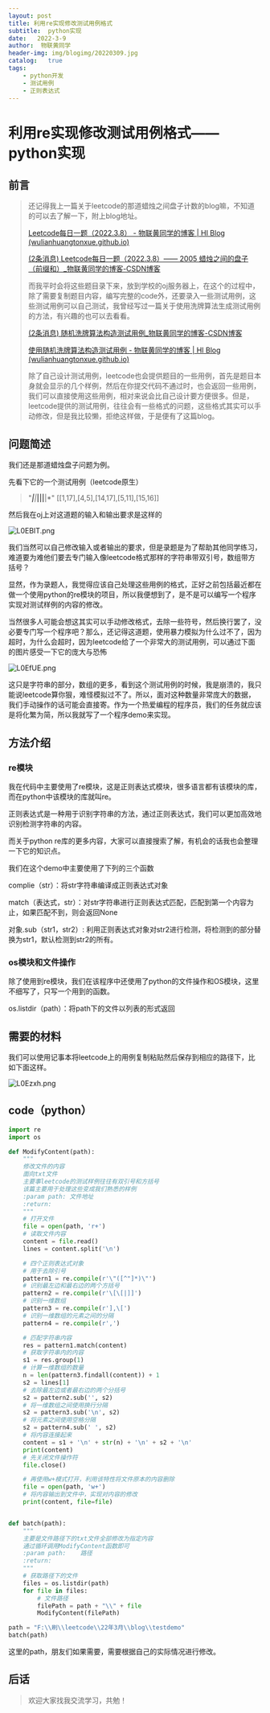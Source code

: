 ```yaml
---
layout: post
title: 利用re实现修改测试用例格式
subtitle:  python实现
date:   2022-3-9
author:  物联黄同学
header-img: img/blogimg/20220309.jpg
catalog:   true
tags:
    - python开发
    - 测试用例
    - 正则表达式
---
```




# 利用re实现修改测试用例格式——python实现

## 前言

> 还记得我上一篇关于leetcode的那道蜡烛之间盘子计数的blog嘛，不知道的可以去了解一下，附上blog地址。
>
> [Leetcode每日一题（2022.3.8） - 物联黄同学的博客 | HI Blog (wulianhuangtonxue.github.io)](https://wulianhuangtonxue.github.io/2022/03/08/Leetcode每日一题-2022.3.8-2005-蜡烛之间的盘子-前缀和/)
>
> [(2条消息) Leetcode每日一题（2022.3.8）—— 2005 蜡烛之间的盘子（前缀和）_物联黄同学的博客-CSDN博客](https://blog.csdn.net/weixin_54891898/article/details/123354539)
>
> 而我平时会将这些题目录下来，放到学校的oj服务器上，在这个的过程中，除了需要复制题目内容，编写完整的code外，还要录入一些测试用例，这些测试用例可以自己测试，我曾经写过一篇关于使用洗牌算法生成测试用例的方法，有兴趣的也可以去看看。
>
> [(2条消息) 随机洗牌算法构造测试用例_物联黄同学的博客-CSDN博客](https://blog.csdn.net/weixin_54891898/article/details/122157095)
>
> [使用随机洗牌算法构造测试用例 - 物联黄同学的博客 | HI Blog (wulianhuangtonxue.github.io)](https://wulianhuangtonxue.github.io/2022/01/01/使用随机洗牌算法构造测试用例/)
>
> 除了自己设计测试用例，leetcode也会提供题目的一些用例，首先是题目本身就会显示的几个样例，然后在你提交代码不通过时，也会返回一些用例，我们可以直接使用这些用例，相对来说会比自己设计要方便很多。但是，leetcode提供的测试用例，往往会有一些格式的问题，这些格式其实可以手动修改，但是我比较懒，拒绝这样做，于是便有了这篇blog。



## 问题简述

我们还是那道蜡烛盘子问题为例。

先看下它的一个测试用例（leetcode原生）

> "***|**|*****|**||**|*"
> [[1,17],[4,5],[14,17],[5,11],[15,16]]

然后我在oj上对这道题的输入和输出要求是这样的

![L0EBIT.png](https://s6.jpg.cm/2022/03/10/L0EBIT.png)



我们当然可以自己修改输入或者输出的要求，但是录题是为了帮助其他同学练习，难道要为难他们要去专门输入像leetcode格式那样的字符串带双引号，数组带方括号？

显然，作为录题人，我觉得应该自己处理这些用例的格式，正好之前包括最近都在做一个使用python的re模块的项目，所以我便想到了，是不是可以编写一个程序实现对测试样例的内容的修改。

当然很多人可能会想这其实可以手动修改格式，去除一些符号，然后换行罢了，没必要专门写一个程序吧？那么，还记得这道题，使用暴力模拟为什么过不了，因为超时，为什么会超时，因为leetcode给了一个非常大的测试用例，可以通过下面的图片感受一下它的庞大与恐怖

![L0EfUE.png](https://s6.jpg.cm/2022/03/10/L0EfUE.png)



这只是字符串的部分，数组的更多，看到这个测试用例的时候，我是崩溃的，我只能说leetcode算你狠，难怪模拟过不了。所以，面对这种数量非常庞大的数据，我们手动操作的话可能会直接寄。作为一个热爱编程的程序员，我们的任务就应该是将化繁为简，所以我就写了一个程序demo来实现。



## 方法介绍

### re模块

我在代码中主要使用了re模块，这是正则表达式模块，很多语言都有该模块的库，而在python中该模块的库就叫re。

正则表达式是一种用于识别字符串的方法，通过正则表达式，我们可以更加高效地识别检测字符串的内容。

而关于python re库的更多内容，大家可以直接搜索了解，有机会的话我也会整理一下它的知识点。

我们在这个demo中主要使用了下列的三个函数

complie（str）：将str字符串编译成正则表达式对象

match（表达式，str）：对str字符串进行正则表达式匹配，匹配到第一个内容为止，如果匹配不到，则会返回None

对象.sub（str1，str2）: 利用正则表达式对象对str2进行检测，将检测到的部分替换为str1，默认检测到str2的所有。



### os模块和文件操作

除了使用到re模块，我们在该程序中还使用了python的文件操作和OS模块，这里不细写了，只写一个用到的函数。

os.listdir（path）：将path下的文件以列表的形式返回



## 需要的材料

我们可以使用记事本将leetcode上的用例复制粘贴然后保存到相应的路径下，比如下面这样。

![L0Ezxh.png](https://s6.jpg.cm/2022/03/10/L0Ezxh.png)



## code（python）

```python
import re
import os

def ModifyContent(path):
    """
    修改文件的内容
    面向txt文件
    主要事leetcode的测试样例往往有双引号和方括号
    该篇主要用于处理这些变成我们熟悉的样例
    :param path: 文件地址
    :return:
    """
    # 打开文件
    file = open(path, 'r+')
    # 读取文件内容
    content = file.read()
    lines = content.split('\n')

    # 四个正则表达式对象
    # 用于去除引号
    pattern1 = re.compile(r'\"([^"]*)\"')
    # 识别最左边和最右边的两个方括号
    pattern2 = re.compile(r'\[\[|]]')
    # 识别一维数组
    pattern3 = re.compile(r'],\[')
    # 识别一维数组的元素之间的分隔
    pattern4 = re.compile(r',')

    # 匹配字符串内容
    res = pattern1.match(content)
    # 获取字符串内的内容
    s1 = res.group(1)
    # 计算一维数组的数量
    n = len(pattern3.findall(content)) + 1
    s2 = lines[1]
    # 去除最左边或者最右边的两个分括号
    s2 = pattern2.sub('', s2)
    # 将一维数组之间使用换行分隔
    s2 = pattern3.sub('\n', s2)
    # 将元素之间使用空格分隔
    s2 = pattern4.sub(' ', s2)
    # 将内容连接起来
    content = s1 + '\n' + str(n) + '\n' + s2 + '\n'
    print(content)
    # 先关闭文件操作符
    file.close()

    # 再使用w+模式打开，利用该特性将文件原本的内容删除
    file = open(path, 'w+')
    # 将内容输出到文件中，实现对内容的修改
    print(content, file=file)


def batch(path):
    """
    主要是文件路径下的txt文件全部修改为指定内容
    通过循环调用ModifyContent函数即可
    :param path:    路径
    :return:
    """
    # 获取路径下的文件
    files = os.listdir(path)
    for file in files:
        # 文件路径
        filePath = path + "\\" + file
        ModifyContent(filePath)

path = "F:\\刷\\leetcode\\22年3月\\blog\\testdemo"
batch(path)
```



这里的path，朋友们如果需要，需要根据自己的实际情况进行修改。



## 后话

> 欢迎大家找我交流学习，共勉！

